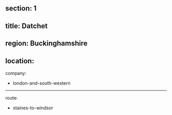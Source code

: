 section: 1
----
title: Datchet
----
region: Buckinghamshire
----
location: 
----
company:
- london-and-south-western
----
route:
- staines-to-windsor
